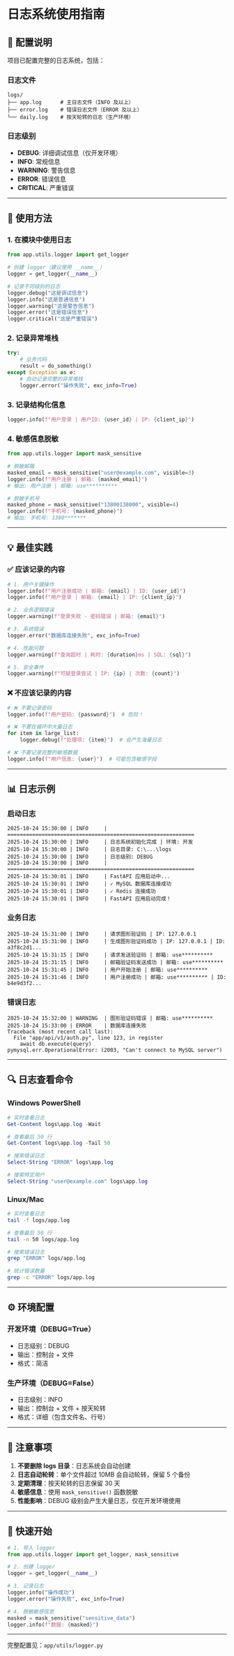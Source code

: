 # 日志系统使用指南

## 📝 配置说明

项目已配置完整的日志系统，包括：

### 日志文件

```
logs/
├── app.log      # 主日志文件（INFO 及以上）
├── error.log    # 错误日志文件（ERROR 及以上）
└── daily.log    # 按天轮转的日志（生产环境）
```

### 日志级别

- **DEBUG**: 详细调试信息（仅开发环境）
- **INFO**: 常规信息
- **WARNING**: 警告信息
- **ERROR**: 错误信息
- **CRITICAL**: 严重错误

---

## 🚀 使用方法

### 1. 在模块中使用日志

```python
from app.utils.logger import get_logger

# 创建 logger（建议使用 __name__）
logger = get_logger(__name__)

# 记录不同级别的日志
logger.debug("这是调试信息")
logger.info("这是普通信息")
logger.warning("这是警告信息")
logger.error("这是错误信息")
logger.critical("这是严重错误")
```

### 2. 记录异常堆栈

```python
try:
    # 业务代码
    result = do_something()
except Exception as e:
    # 自动记录完整的异常堆栈
    logger.error("操作失败", exc_info=True)
```

### 3. 记录结构化信息

```python
logger.info(f"用户登录 | 用户ID: {user_id} | IP: {client_ip}")
```

### 4. 敏感信息脱敏

```python
from app.utils.logger import mask_sensitive

# 脱敏邮箱
masked_email = mask_sensitive("user@example.com", visible=3)
logger.info(f"用户注册 | 邮箱: {masked_email}")
# 输出: 用户注册 | 邮箱: use**********

# 脱敏手机号
masked_phone = mask_sensitive("13800138000", visible=4)
logger.info(f"手机号: {masked_phone}")
# 输出: 手机号: 1380*******
```

---

## 💡 最佳实践

### ✅ 应该记录的内容

```python
# 1. 用户关键操作
logger.info(f"用户注册成功 | 邮箱: {email} | ID: {user_id}")
logger.info(f"用户登录 | 邮箱: {email} | IP: {client_ip}")

# 2. 业务逻辑错误
logger.warning(f"登录失败 - 密码错误 | 邮箱: {email}")

# 3. 系统错误
logger.error("数据库连接失败", exc_info=True)

# 4. 性能问题
logger.warning(f"查询超时 | 耗时: {duration}ms | SQL: {sql}")

# 5. 安全事件
logger.warning(f"可疑登录尝试 | IP: {ip} | 次数: {count}")
```

### ❌ 不应该记录的内容

```python
# ❌ 不要记录密码
logger.info(f"用户密码: {password}")  # 危险！

# ❌ 不要在循环中大量日志
for item in large_list:
    logger.debug(f"处理项: {item}")  # 会产生海量日志

# ❌ 不要记录完整的敏感数据
logger.info(f"用户信息: {user}")  # 可能包含敏感字段
```

---

## 📊 日志示例

### 启动日志

```
2025-10-24 15:30:00 | INFO     | ============================================================
2025-10-24 15:30:00 | INFO     | 日志系统初始化完成 | 环境: 开发
2025-10-24 15:30:00 | INFO     | 日志目录: C:\...\logs
2025-10-24 15:30:00 | INFO     | 日志级别: DEBUG
2025-10-24 15:30:00 | INFO     | ============================================================
2025-10-24 15:30:01 | INFO     | FastAPI 应用启动中...
2025-10-24 15:30:01 | INFO     | ✓ MySQL 数据库连接成功
2025-10-24 15:30:01 | INFO     | ✓ Redis 连接成功
2025-10-24 15:30:01 | INFO     | FastAPI 应用启动完成！
```

### 业务日志

```
2025-10-24 15:31:00 | INFO     | 请求图形验证码 | IP: 127.0.0.1
2025-10-24 15:31:00 | INFO     | 生成图形验证码成功 | IP: 127.0.0.1 | ID: a3f8c2d1...
2025-10-24 15:31:15 | INFO     | 请求发送验证码 | 邮箱: use**********
2025-10-24 15:31:15 | INFO     | 邮箱验证码发送成功 | 邮箱: use**********
2025-10-24 15:31:45 | INFO     | 用户开始注册 | 邮箱: use**********
2025-10-24 15:31:46 | INFO     | 用户注册成功 | 邮箱: use********** | ID: b4e9d3f2...
```

### 错误日志

```
2025-10-24 15:32:00 | WARNING  | 图形验证码错误 | 邮箱: use**********
2025-10-24 15:33:00 | ERROR    | 数据库连接失败
Traceback (most recent call last):
  File "app/api/v1/auth.py", line 123, in register
    await db.execute(query)
pymysql.err.OperationalError: (2003, "Can't connect to MySQL server")
```

---

## 🔍 日志查看命令

### Windows PowerShell

```powershell
# 实时查看日志
Get-Content logs\app.log -Wait

# 查看最后 50 行
Get-Content logs\app.log -Tail 50

# 搜索错误日志
Select-String "ERROR" logs\app.log

# 搜索特定用户
Select-String "user@example.com" logs\app.log
```

### Linux/Mac

```bash
# 实时查看日志
tail -f logs/app.log

# 查看最后 50 行
tail -n 50 logs/app.log

# 搜索错误日志
grep "ERROR" logs/app.log

# 统计错误数量
grep -c "ERROR" logs/app.log
```

---

## ⚙️ 环境配置

### 开发环境（DEBUG=True）

- 日志级别：DEBUG
- 输出：控制台 + 文件
- 格式：简洁

### 生产环境（DEBUG=False）

- 日志级别：INFO
- 输出：控制台 + 文件 + 按天轮转
- 格式：详细（包含文件名、行号）

---

## 📌 注意事项

1. **不要删除 logs 目录**：日志系统会自动创建
2. **日志自动轮转**：单个文件超过 10MB 会自动轮转，保留 5 个备份
3. **定期清理**：按天轮转的日志保留 30 天
4. **敏感信息**：使用 `mask_sensitive()` 函数脱敏
5. **性能影响**：DEBUG 级别会产生大量日志，仅在开发环境使用

---

## 🎯 快速开始

```python
# 1. 导入 logger
from app.utils.logger import get_logger, mask_sensitive

# 2. 创建 logger
logger = get_logger(__name__)

# 3. 记录日志
logger.info("操作成功")
logger.error("操作失败", exc_info=True)

# 4. 脱敏敏感信息
masked = mask_sensitive("sensitive_data")
logger.info(f"数据: {masked}")
```

---

完整配置见：`app/utils/logger.py`

